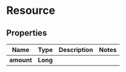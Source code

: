 

# Resource

## Properties

Name | Type | Description | Notes
------------ | ------------- | ------------- | -------------
**amount** | **Long** |  | 



